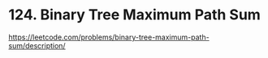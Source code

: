 # 124. Binary Tree Maximum Path Sum

https://leetcode.com/problems/binary-tree-maximum-path-sum/description/